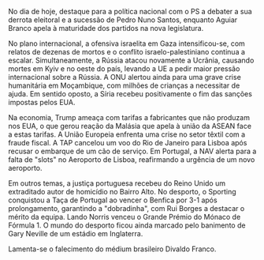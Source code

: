 No dia de hoje, destaque para a política nacional com o PS a debater a sua derrota eleitoral e a sucessão de Pedro Nuno Santos, enquanto Aguiar Branco apela à maturidade dos partidos na nova legislatura.

No plano internacional, a ofensiva israelita em Gaza intensificou-se, com relatos de dezenas de mortos e o conflito israelo-palestiniano continua a escalar.  Simultaneamente, a Rússia atacou novamente a Ucrânia, causando mortes em Kyiv e no oeste do país, levando a UE a pedir maior pressão internacional sobre a Rússia. A ONU alertou ainda para uma grave crise humanitária em Moçambique, com milhões de crianças a necessitar de ajuda. Em sentido oposto, a Síria recebeu positivamente o fim das sanções impostas pelos EUA.

Na economia, Trump ameaça com tarifas a fabricantes que não produzam nos EUA, o que gerou reação da Malásia que apela à união da ASEAN face a estas tarifas. A União Europeia enfrenta uma crise no setor têxtil com a fraude fiscal. A TAP cancelou um voo do Rio de Janeiro para Lisboa após recusar o embarque de um cão de serviço. Em Portugal, a NAV alerta para a falta de "slots" no Aeroporto de Lisboa, reafirmando a urgência de um novo aeroporto.

Em outros temas, a justiça portuguesa recebeu do Reino Unido um extraditado autor de homicídio no Bairro Alto. No desporto, o Sporting conquistou a Taça de Portugal ao vencer o Benfica por 3-1 após prolongamento, garantindo a "dobradinha", com Rui Borges a destacar o mérito da equipa. Lando Norris venceu o Grande Prémio do Mónaco de Fórmula 1.
O mundo do desporto ficou ainda marcado pelo banimento de Gary Neville de um estádio em Inglaterra.

Lamenta-se o falecimento do médium brasileiro Divaldo Franco.